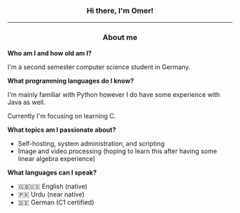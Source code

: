 <h3 align="center">Hi there, I'm Omer!</h3>

---

<h3 align="center">About me</h5>

**Who am I and how old am I?**

I'm a second semester computer science student in Germany.

**What programming languages do I know?**

I'm mainly familiar with Python however I do have some experience with Java as well.

Currently I'm focusing on learning C.

**What topics am I passionate about?**

- Self-hosting, system administration, and scripting
- Image and video processing (hoping to learn this after having some linear algebra experience)

**What languages can I speak?**
- 🇬🇧🇺🇸 English (native)
- 🇵🇰 Urdu (near native)
- 🇩🇪 German (C1 certified)
